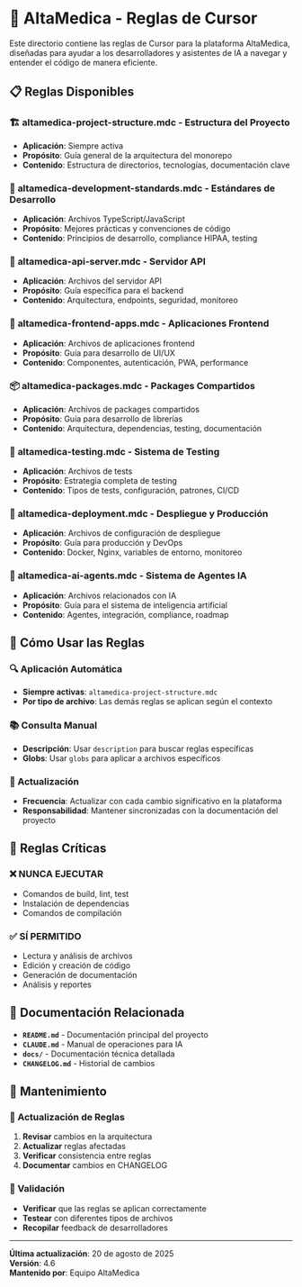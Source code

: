 # 🏥 AltaMedica - Reglas de Cursor

Este directorio contiene las reglas de Cursor para la plataforma AltaMedica, diseñadas para ayudar a los desarrolladores y asistentes de IA a navegar y entender el código de manera eficiente.

## 📋 Reglas Disponibles

### 🏗️ **altamedica-project-structure.mdc** - Estructura del Proyecto

- **Aplicación**: Siempre activa
- **Propósito**: Guía general de la arquitectura del monorepo
- **Contenido**: Estructura de directorios, tecnologías, documentación clave

### 🔧 **altamedica-development-standards.mdc** - Estándares de Desarrollo

- **Aplicación**: Archivos TypeScript/JavaScript
- **Propósito**: Mejores prácticas y convenciones de código
- **Contenido**: Principios de desarrollo, compliance HIPAA, testing

### 🚀 **altamedica-api-server.mdc** - Servidor API

- **Aplicación**: Archivos del servidor API
- **Propósito**: Guía específica para el backend
- **Contenido**: Arquitectura, endpoints, seguridad, monitoreo

### 📱 **altamedica-frontend-apps.mdc** - Aplicaciones Frontend

- **Aplicación**: Archivos de aplicaciones frontend
- **Propósito**: Guía para desarrollo de UI/UX
- **Contenido**: Componentes, autenticación, PWA, performance

### 📦 **altamedica-packages.mdc** - Packages Compartidos

- **Aplicación**: Archivos de packages compartidos
- **Propósito**: Guía para desarrollo de librerías
- **Contenido**: Arquitectura, dependencias, testing, documentación

### 🧪 **altamedica-testing.mdc** - Sistema de Testing

- **Aplicación**: Archivos de tests
- **Propósito**: Estrategia completa de testing
- **Contenido**: Tipos de tests, configuración, patrones, CI/CD

### 🚀 **altamedica-deployment.mdc** - Despliegue y Producción

- **Aplicación**: Archivos de configuración de despliegue
- **Propósito**: Guía para producción y DevOps
- **Contenido**: Docker, Nginx, variables de entorno, monitoreo

### 🤖 **altamedica-ai-agents.mdc** - Sistema de Agentes IA

- **Aplicación**: Archivos relacionados con IA
- **Propósito**: Guía para el sistema de inteligencia artificial
- **Contenido**: Agentes, integración, compliance, roadmap

## 🎯 Cómo Usar las Reglas

### 🔍 Aplicación Automática

- **Siempre activas**: `altamedica-project-structure.mdc`
- **Por tipo de archivo**: Las demás reglas se aplican según el contexto

### 📚 Consulta Manual

- **Descripción**: Usar `description` para buscar reglas específicas
- **Globs**: Usar `globs` para aplicar a archivos específicos

### 🔄 Actualización

- **Frecuencia**: Actualizar con cada cambio significativo en la plataforma
- **Responsabilidad**: Mantener sincronizadas con la documentación del proyecto

## 🚨 Reglas Críticas

### ❌ **NUNCA EJECUTAR**

- Comandos de build, lint, test
- Instalación de dependencias
- Comandos de compilación

### ✅ **SÍ PERMITIDO**

- Lectura y análisis de archivos
- Edición y creación de código
- Generación de documentación
- Análisis y reportes

## 📖 Documentación Relacionada

- **`README.md`** - Documentación principal del proyecto
- **`CLAUDE.md`** - Manual de operaciones para IA
- **`docs/`** - Documentación técnica detallada
- **`CHANGELOG.md`** - Historial de cambios

## 🔧 Mantenimiento

### 📝 Actualización de Reglas

1. **Revisar** cambios en la arquitectura
2. **Actualizar** reglas afectadas
3. **Verificar** consistencia entre reglas
4. **Documentar** cambios en CHANGELOG

### 🧪 Validación

- **Verificar** que las reglas se aplican correctamente
- **Testear** con diferentes tipos de archivos
- **Recopilar** feedback de desarrolladores

---

**Última actualización**: 20 de agosto de 2025  
**Versión**: 4.6  
**Mantenido por**: Equipo AltaMedica
